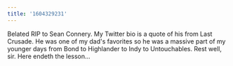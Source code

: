 ```yaml
---
title: '1604329231'
---
```

Belated RIP to Sean Connery. My Twitter bio is a quote of his from Last Crusade. He was one of my dad's favorites so he was a massive part of my younger days from Bond to Highlander to Indy to Untouchables. Rest well, sir. Here endeth the lesson...
